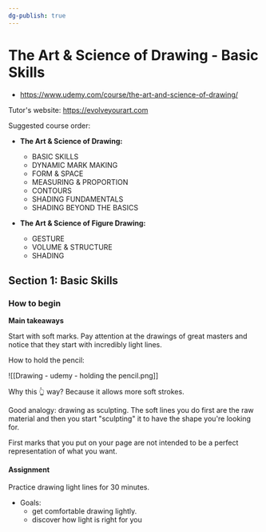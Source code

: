```yaml
---
dg-publish: true
---
```

# The Art & Science of Drawing - Basic Skills

- <https://www.udemy.com/course/the-art-and-science-of-drawing/>

Tutor's website: <https://evolveyourart.com>

Suggested course order:

- **The Art & Science of Drawing:**
    - BASIC SKILLS  
    - DYNAMIC MARK MAKING  
    - FORM & SPACE  
    - MEASURING & PROPORTION  
    - CONTOURS  
    - SHADING FUNDAMENTALS  
    - SHADING BEYOND THE BASICS

- **The Art & Science of Figure Drawing:**
    - GESTURE  
    - VOLUME & STRUCTURE  
    - SHADING




## Section 1: Basic Skills

### How to begin

**Main takeaways**

Start with soft marks. Pay attention at the drawings of great masters and notice that they start with incredibly light lines.

How to hold the pencil:

![[Drawing - udemy - holding the pencil.png]]

Why this 👆 way? Because it allows more soft strokes.

Good analogy: drawing as sculpting. The soft lines you do first are the raw material and then you start "sculpting" it to have the shape you're looking for.

First marks that you put on your page are not intended to be a perfect representation of what you want.


#### Assignment

Practice drawing light lines for 30 minutes.

- Goals:
    - get comfortable drawing lightly.
    - discover how light is right for you
